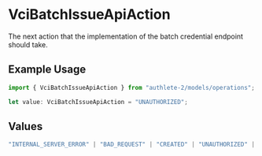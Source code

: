 # VciBatchIssueApiAction

The next action that the implementation of the batch credential
endpoint should take.


## Example Usage

```typescript
import { VciBatchIssueApiAction } from "authlete-2/models/operations";

let value: VciBatchIssueApiAction = "UNAUTHORIZED";
```

## Values

```typescript
"INTERNAL_SERVER_ERROR" | "BAD_REQUEST" | "CREATED" | "UNAUTHORIZED" | "FORBIDDEN" | "JSON" | "JWT" | "OK"
```